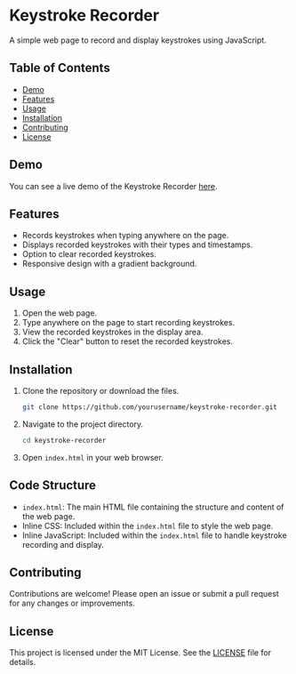 # Keystroke Recorder

A simple web page to record and display keystrokes using JavaScript.

## Table of Contents
- [Demo](#demo)
- [Features](#features)
- [Usage](#usage)
- [Installation](#installation)
- [Contributing](#contributing)
- [License](#license)

## Demo

You can see a live demo of the Keystroke Recorder [here](#).

## Features

- Records keystrokes when typing anywhere on the page.
- Displays recorded keystrokes with their types and timestamps.
- Option to clear recorded keystrokes.
- Responsive design with a gradient background.

## Usage

1. Open the web page.
2. Type anywhere on the page to start recording keystrokes.
3. View the recorded keystrokes in the display area.
4. Click the "Clear" button to reset the recorded keystrokes.

## Installation

1. Clone the repository or download the files.

    ```sh
    git clone https://github.com/yourusername/keystroke-recorder.git
    ```

2. Navigate to the project directory.

    ```sh
    cd keystroke-recorder
    ```

3. Open `index.html` in your web browser.

## Code Structure

- `index.html`: The main HTML file containing the structure and content of the web page.
- Inline CSS: Included within the `index.html` file to style the web page.
- Inline JavaScript: Included within the `index.html` file to handle keystroke recording and display.

## Contributing

Contributions are welcome! Please open an issue or submit a pull request for any changes or improvements.

## License

This project is licensed under the MIT License. See the [LICENSE](LICENSE) file for details.
